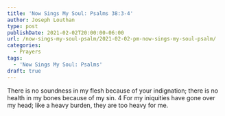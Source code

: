 ```yaml
---
title: 'Now Sings My Soul: Psalms 38:3-4'
author: Joseph Louthan
type: post
publishDate: 2021-02-02T20:00:00-06:00
url: /now-sings-my-soul-psalm/2021-02-02-pm-now-sings-my-soul-psalm/
categories:
  - Prayers
tags:
  - 'Now Sings My Soul: Psalms'
draft: true
---
```

There is no soundness in my flesh
because of your indignation;
there is no health in my bones
because of my sin.
4 For my iniquities have gone over my head;
like a heavy burden, they are too heavy for me.
<div style="font-variant: small-caps;">

</div>
    
